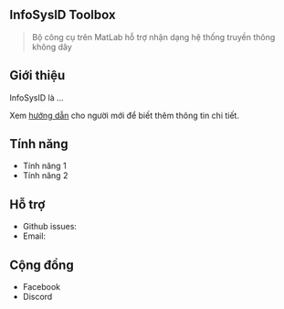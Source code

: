 ## **InfoSysID Toolbox**

> Bộ công cụ trên MatLab hỗ trợ nhận dạng hệ thống truyền thông không dây

## Giới thiệu

InfoSysID là ...

Xem [hướng dẫn](vi/quickstart.md) cho người mới để biết thêm thông tin chi tiết.

## Tính năng

- Tính năng 1
- Tính năng 2

## Hỗ trợ

- Github issues:
- Email:

## Cộng đồng

- Facebook
- Discord